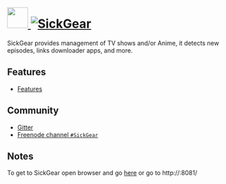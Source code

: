# [<img src="" height="48" width="48" /> ![SickGear](https://img.shields.io/chocolatey/v/sickgear.svg?label=SickGear&style=for-the-badge)](https://chocolatey.org/packages/sickgear)

SickGear provides management of TV shows and/or Anime, it detects new episodes, links downloader apps, and more.

## Features

* [Features](https://github.com/SickGear/SickGear#some-of-the-sick-innovative-gear-you-get)

## Community

* [Gitter](https://gitter.im/SickGear)
* [Freenode channel `#SickGear`](irc.freenode.net)

## Notes

To get to SickGear open browser and go [here](http://localhost:8081/) or go to http://<your-ip>:8081/
